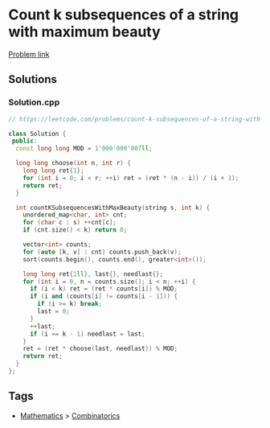 # Count k subsequences of a string with maximum beauty

[Problem link](https://leetcode.com/problems/count-k-subsequences-of-a-string-with-maximum-beauty/)

## Solutions


### Solution.cpp
```cpp
// https://leetcode.com/problems/count-k-subsequences-of-a-string-with-maximum-beauty/

class Solution {
 public:
  const long long MOD = 1'000'000'007ll;

  long long choose(int n, int r) {
    long long ret{1};
    for (int i = 0; i < r; ++i) ret = (ret * (n - i)) / (i + 1);
    return ret;
  }

  int countKSubsequencesWithMaxBeauty(string s, int k) {
    unordered_map<char, int> cnt;
    for (char c : s) ++cnt[c];
    if (cnt.size() < k) return 0;

    vector<int> counts;
    for (auto [k, v] : cnt) counts.push_back(v);
    sort(counts.begin(), counts.end(), greater<int>());

    long long ret{1ll}, last{}, needlast{};
    for (int i = 0, n = counts.size(); i < n; ++i) {
      if (i < k) ret = (ret * counts[i]) % MOD;
      if (i and (counts[i] != counts[i - 1])) {
        if (i >= k) break;
        last = 0;
      }
      ++last;
      if (i == k - 1) needlast = last;
    }
    ret = (ret * choose(last, needlast)) % MOD;
    return ret;
  }
};
```
## Tags

* [Mathematics](/Collections/mathematics.md#mathematics) > [Combinatorics](/Collections/mathematics.md#combinatorics)
